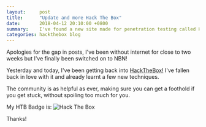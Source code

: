 ```yaml
---
layout:		post
title:  	"Update and more Hack The Box"
date: 		2018-04-12 20:10:00 +0800
summary:	I've found a new site made for penetration testing called HackTheBox.eu
categories:	hackthebox blog
---
```


Apologies for the gap in posts, I've been without internet for close to two weeks but I've finally been switched on to NBN! 

Yesterday and today, I've been getting back into <a href="https://www.hackthebox.eu">HackTheBox!</a> I've fallen back in love with it and already learnt a few new techniques. 

The community is as helpful as ever, making sure you can get a foothold if you get stuck, without spoiling too much for you. 

My HTB Badge is:
<img src="https://www.hackthebox.eu/badge/image/28155" alt="Hack The Box">
<br>

Thanks!
